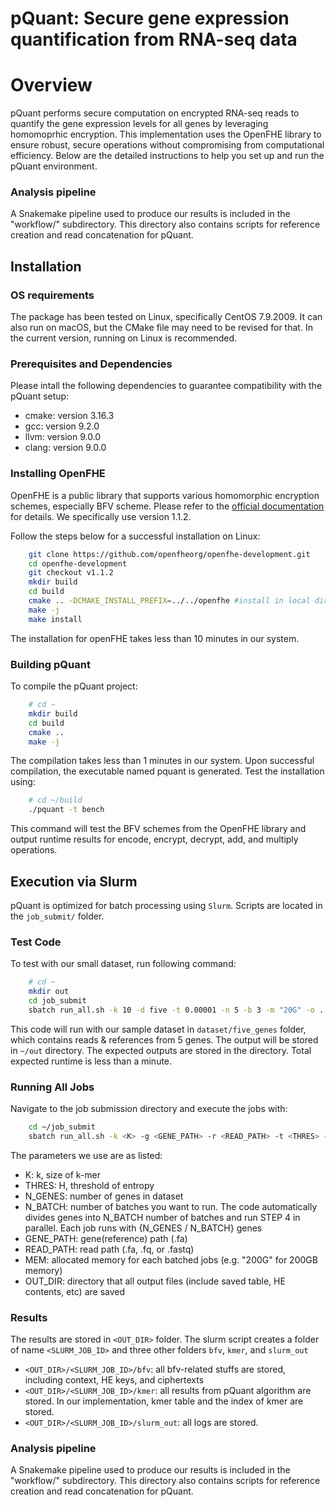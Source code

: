 # pQuant: Secure gene expression quantification from RNA-seq data

# Overview

pQuant performs secure computation on encrypted RNA-seq reads to quantify the gene expression levels for all genes by leveraging homomoprhic encryption. 
This implementation uses the OpenFHE library to ensure robust, secure operations without compromising from computational efficiency. 
Below are the detailed instructions to help you set up and run the pQuant environment.

### Analysis pipeline
A Snakemake pipeline used to produce our results is included in the "workflow/" subdirectory. This directory also contains scripts for reference creation and read concatenation for pQuant.

## Installation

### OS requirements

The package has been tested on Linux, specifically CentOS 7.9.2009. It can also run on macOS, but the CMake file may need to be revised for that. In the current version, running on Linux is recommended.

### Prerequisites and Dependencies

Please intall the following dependencies to guarantee compatibility with the pQuant setup:

 - cmake: version 3.16.3
 - gcc: version 9.2.0
 - llvm: version 9.0.0
 - clang: version 9.0.0

### Installing OpenFHE

OpenFHE is a public library that supports various homomorphic encryption schemes, especially BFV scheme. Please refer to the [official documentation](https://openfhe-development.readthedocs.io/en/latest/sphinx_rsts/intro/installation/installation.html) for details. We specifically use version 1.1.2.

Follow the steps below for a successful installation on Linux:
```bash
    git clone https://github.com/openfheorg/openfhe-development.git
    cd openfhe-development
    git checkout v1.1.2
    mkdir build
    cd build
    cmake .. -DCMAKE_INSTALL_PREFIX=../../openfhe #install in local directory
    make -j
    make install
```
The installation for openFHE takes less than 10 minutes in our system.

### Building pQuant
To compile the pQuant project:
```bash
    # cd ~
    mkdir build
    cd build
    cmake ..
    make -j
```
The compilation takes less than 1 minutes in our system. Upon successful compilation, the executable named pquant is generated. Test the installation using:
```bash
    # cd ~/build
    ./pquant -t bench
```
This command will test the BFV schemes from the OpenFHE library and output runtime results for encode, encrypt, decrypt, add, and multiply operations.

## Execution via Slurm

pQuant is optimized for batch processing using `Slurm`. Scripts are located in the `job_submit/` folder.

### Test Code

To test with our small dataset, run following command:
```bash
    # cd ~
    mkdir out
    cd job_submit
    sbatch run_all.sh -k 10 -d five -t 0.00001 -n 5 -b 3 -m "20G" -o ../out
```
This code will run with our sample dataset in `dataset/five_genes` folder, which contains reads & references from 5 genes. The output will be stored in `~/out` directory. The expected outputs are stored in the directory. Total expected runtime is less than a minute.

### Running All Jobs
Navigate to the job submission directory and execute the jobs with:
```bash
    cd ~/job_submit
    sbatch run_all.sh -k <K> -g <GENE_PATH> -r <READ_PATH> -t <THRES> -n <N_GENES> -b <N_BATCH> -m <MEM> -o <OUT_DIR>
```

The parameters we use are as listed:
 - K: k, size of k-mer
 - THRES: H, threshold of entropy
 - N_GENES: number of genes in dataset
 - N_BATCH: number of batches you want to run. The code automatically divides genes into N_BATCH number of batches and run STEP 4 in parallel. Each job runs with {N_GENES / N_BATCH} genes
 - GENE_PATH: gene(reference) path (.fa)
 - READ_PATH: read path (.fa, .fq, or .fastq)
 - MEM: allocated memory for each batched jobs (e.g. "200G" for 200GB memory)
 - OUT_DIR: directory that all output files (include saved table, HE contents, etc) are saved

### Results

The results are stored in `<OUT_DIR>` folder. The slurm script creates a folder of name `<SLURM_JOB_ID>` and three other folders `bfv`, `kmer`, and `slurm_out`
 - `<OUT_DIR>/<SLURM_JOB_ID>/bfv`: all bfv-related stuffs are stored, including context, HE keys, and ciphertexts
 - `<OUT_DIR>/<SLURM_JOB_ID>/kmer`: all results from pQuant algorithm are stored. In our implementation, kmer table and the index of kmer are stored.
 - `<OUT_DIR>/<SLURM_JOB_ID>/slurm_out`: all logs are stored. 



### Analysis pipeline
A Snakemake pipeline used to produce our results is included in the "workflow/" subdirectory. This directory also contains scripts for reference creation and read concatenation for pQuant.
